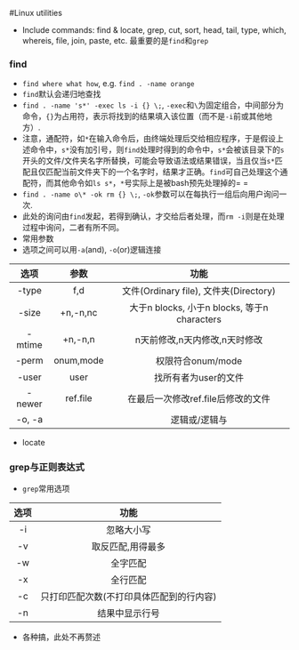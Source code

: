 #Linux utilities

- Include commands: find & locate, grep, cut, sort, head, tail, type, which, whereis, file, join, paste, etc. 最重要的是`find`和`grep`

### find
- `find where what how`, e.g. `find . -name orange`
- `find`默认会递归地查找
- `find . -name 's*' -exec ls -i {} \;`, `-exec`和`\`为固定组合，中间部分为命令，`{}`为占用符，表示将找到的结果填入该位置（而不是`-i`前或其他地方）.
 - 注意，通配符，如`*`在输入命令后，由终端处理后交给相应程序，于是假设上述命令中，`s*`没有加引号，则`find`处理时得到的命令中，`s*`会被该目录下的`s`开头的文件/文件夹名字所替换，可能会导致语法或结果错误，当且仅当`s*`匹配且仅匹配当前文件夹下的一个名字时，结果才正确。`find`可自己处理这个通配符，而其他命令如`ls s*`，`*`号实际上是被bash预先处理掉的= =
- `find . -name o\* -ok rm {} \;`, `-ok`参数可以在每执行一组后向用户询问一次.
 - 此处的询问由`find`发起，若得到确认，才交给后者处理，而`rm -i`则是在处理过程中询问，二者有所不同。
- 常用参数
 - 选项之间可以用`-a`(and), `-o`(or)逻辑连接

 | 选项 | 参数 | 功能 |
 |:------:|:-------:|:-----------------------:|
 | -type | f,d | 文件(Ordinary file), 文件夹(Directory) |
 | -size | +n,-n,nc | 大于n blocks, 小于n blocks, 等于n characters |
 | -mtime | +n,-n,n | n天前修改,n天内修改,n天时修改 |
 | -perm | onum,mode | 权限符合onum/mode |
 | -user | user | 找所有者为user的文件 |
 | -newer | ref.file | 在最后一次修改ref.file后修改的文件 |
 | -o, -a | | 逻辑或/逻辑与 |
- locate

### grep与正则表达式
- `grep`常用选项

 | 选项 | 功能 |
 |:----:|:----------:|
 | -i | 忽略大小写 |
 | -v | 取反匹配,用得最多 |
 | -w | 全字匹配 |
 | -x | 全行匹配 |
 | -c | 只打印匹配次数(不打印具体匹配到的行内容) |
 | -n | 结果中显示行号 |

 - 各种搞，此处不再赘述
